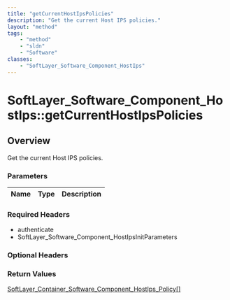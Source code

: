 ```yaml
---
title: "getCurrentHostIpsPolicies"
description: "Get the current Host IPS policies."
layout: "method"
tags:
    - "method"
    - "sldn"
    - "Software"
classes:
    - "SoftLayer_Software_Component_HostIps"
---
```

# SoftLayer_Software_Component_HostIps::getCurrentHostIpsPolicies
## Overview 
Get the current Host IPS policies. 

### Parameters 
|Name | Type | Description |
| --- | --- | --- |


### Required Headers
* authenticate
* SoftLayer_Software_Component_HostIpsInitParameters

### Optional Headers

### Return Values
<a href='/reference/datatypes/SoftLayer_Container_Software_Component_HostIps_Policy'>SoftLayer_Container_Software_Component_HostIps_Policy[] </a>

